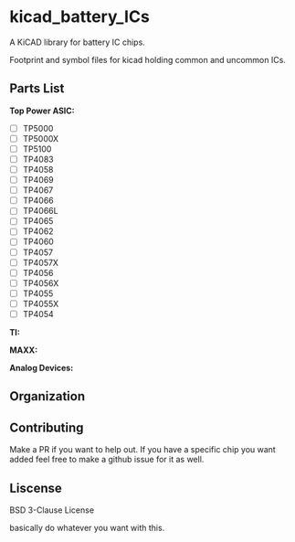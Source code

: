 # kicad_battery_ICs

A KiCAD library for battery IC chips.

Footprint and symbol files for kicad holding common and uncommon ICs.


## Parts List

**Top Power ASIC:**
- [ ] TP5000
- [ ] TP5000X
- [ ] TP5100
- [ ] TP4083
- [ ] TP4058
- [ ] TP4069
- [ ] TP4067
- [ ] TP4066
- [ ] TP4066L
- [ ] TP4065
- [ ] TP4062
- [ ] TP4060
- [ ] TP4057
- [ ] TP4057X
- [ ] TP4056
- [ ] TP4056X
- [ ] TP4055
- [ ] TP4055X
- [ ] TP4054

**TI:**

**MAXX:**

**Analog Devices:**




## Organization


## Contributing

Make a PR if you want to help out. If you have a specific chip you want 
added feel free to make a github issue for it as well.


## Liscense

BSD 3-Clause License

basically do whatever you want with this.
